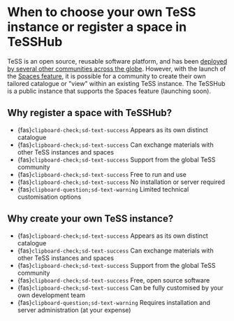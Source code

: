 # When to choose your own TeSS instance or register a space in TeSSHub

TeSS is an open source, reusable software platform, and has been [deployed by several other communities across the globe](../overview/global). However, with the launch of the [Spaces feature](intro-spaces), it is possible for a community to create their own tailored catalogue or "view" within an existing TeSS instance. The TeSSHub is a public instance that supports the Spaces feature (launching soon).


## Why register a space with TeSSHub?

- {fas}`clipboard-check;sd-text-success` Appears as its own distinct catalogue
- {fas}`clipboard-check;sd-text-success` Can exchange materials with other TeSS instances and spaces
- {fas}`clipboard-check;sd-text-success` Support from the global TeSS community
- {fas}`clipboard-check;sd-text-success` Free to run and use
- {fas}`clipboard-check;sd-text-success` No installation or server required
- {fas}`clipboard-question;sd-text-warning`  Limited technical customisation options  


## Why create your own TeSS instance?

- {fas}`clipboard-check;sd-text-success` Appears as its own distinct catalogue
- {fas}`clipboard-check;sd-text-success` Can exchange materials with other TeSS instances and spaces
- {fas}`clipboard-check;sd-text-success` Support from the global TeSS community
- {fas}`clipboard-check;sd-text-success` Free, open source software
- {fas}`clipboard-check;sd-text-success` Can be fully customised by your own development team
- {fas}`clipboard-question;sd-text-warning` Requires installation and server administration (at your expense)
